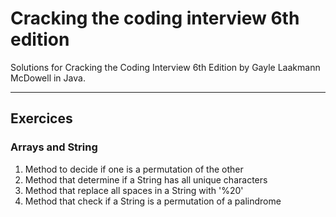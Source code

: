 # Cracking the coding interview 6th edition

Solutions for Cracking the Coding Interview 6th Edition by Gayle Laakmann McDowell in Java.

---

## Exercices 

### Arrays and String
1) Method to decide if one is a permutation of the other
2) Method that determine if a String has all unique characters
3) Method that replace all spaces in a String with '%20'
4) Method that check if a String is a permutation of a palindrome